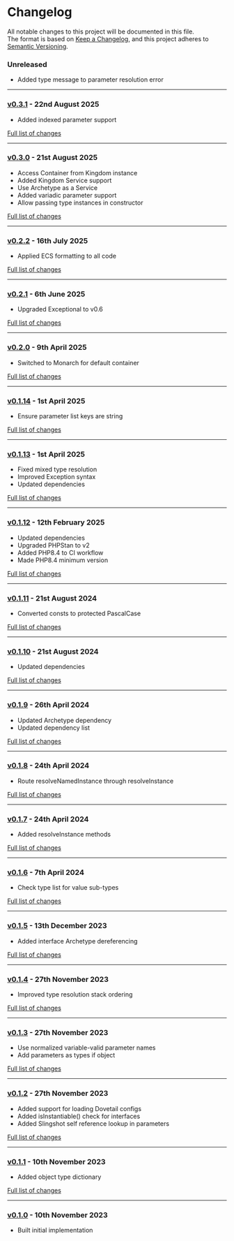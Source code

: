 # Changelog

All notable changes to this project will be documented in this file.<br>
The format is based on [Keep a Changelog](https://keepachangelog.com/en/1.0.0/),
and this project adheres to [Semantic Versioning](https://semver.org/spec/v2.0.0.html).

### Unreleased
- Added type message to parameter resolution error

---

### [v0.3.1](https://github.com/decodelabs/slingshot/commits/v0.3.1) - 22nd August 2025

- Added indexed parameter support

[Full list of changes](https://github.com/decodelabs/slingshot/compare/v0.3.0...v0.3.1)

---

### [v0.3.0](https://github.com/decodelabs/slingshot/commits/v0.3.0) - 21st August 2025

- Access Container from Kingdom instance
- Added Kingdom Service support
- Use Archetype as a Service
- Added variadic parameter support
- Allow passing type instances in constructor

[Full list of changes](https://github.com/decodelabs/slingshot/compare/v0.2.2...v0.3.0)

---

### [v0.2.2](https://github.com/decodelabs/slingshot/commits/v0.2.2) - 16th July 2025

- Applied ECS formatting to all code

[Full list of changes](https://github.com/decodelabs/slingshot/compare/v0.2.1...v0.2.2)

---

### [v0.2.1](https://github.com/decodelabs/slingshot/commits/v0.2.1) - 6th June 2025

- Upgraded Exceptional to v0.6

[Full list of changes](https://github.com/decodelabs/slingshot/compare/v0.2.0...v0.2.1)

---

### [v0.2.0](https://github.com/decodelabs/slingshot/commits/v0.2.0) - 9th April 2025

- Switched to Monarch for default container

[Full list of changes](https://github.com/decodelabs/slingshot/compare/v0.1.14...v0.2.0)

---

### [v0.1.14](https://github.com/decodelabs/slingshot/commits/v0.1.14) - 1st April 2025

- Ensure parameter list keys are string

[Full list of changes](https://github.com/decodelabs/slingshot/compare/v0.1.13...v0.1.14)

---

### [v0.1.13](https://github.com/decodelabs/slingshot/commits/v0.1.13) - 1st April 2025

- Fixed mixed type resolution
- Improved Exception syntax
- Updated dependencies

[Full list of changes](https://github.com/decodelabs/slingshot/compare/v0.1.12...v0.1.13)

---

### [v0.1.12](https://github.com/decodelabs/slingshot/commits/v0.1.12) - 12th February 2025

- Updated dependencies
- Upgraded PHPStan to v2
- Added PHP8.4 to CI workflow
- Made PHP8.4 minimum version

[Full list of changes](https://github.com/decodelabs/slingshot/compare/v0.1.11...v0.1.12)

---

### [v0.1.11](https://github.com/decodelabs/slingshot/commits/v0.1.11) - 21st August 2024

- Converted consts to protected PascalCase

[Full list of changes](https://github.com/decodelabs/slingshot/compare/v0.1.10...v0.1.11)

---

### [v0.1.10](https://github.com/decodelabs/slingshot/commits/v0.1.10) - 21st August 2024

- Updated dependencies

[Full list of changes](https://github.com/decodelabs/slingshot/compare/v0.1.9...v0.1.10)

---

### [v0.1.9](https://github.com/decodelabs/slingshot/commits/v0.1.9) - 26th April 2024

- Updated Archetype dependency
- Updated dependency list

[Full list of changes](https://github.com/decodelabs/slingshot/compare/v0.1.8...v0.1.9)

---

### [v0.1.8](https://github.com/decodelabs/slingshot/commits/v0.1.8) - 24th April 2024

- Route resolveNamedInstance through resolveInstance

[Full list of changes](https://github.com/decodelabs/slingshot/compare/v0.1.7...v0.1.8)

---

### [v0.1.7](https://github.com/decodelabs/slingshot/commits/v0.1.7) - 24th April 2024

- Added resolveInstance methods

[Full list of changes](https://github.com/decodelabs/slingshot/compare/v0.1.6...v0.1.7)

---

### [v0.1.6](https://github.com/decodelabs/slingshot/commits/v0.1.6) - 7th April 2024

- Check type list for value sub-types

[Full list of changes](https://github.com/decodelabs/slingshot/compare/v0.1.5...v0.1.6)

---

### [v0.1.5](https://github.com/decodelabs/slingshot/commits/v0.1.5) - 13th December 2023

- Added interface Archetype dereferencing

[Full list of changes](https://github.com/decodelabs/slingshot/compare/v0.1.4...v0.1.5)

---

### [v0.1.4](https://github.com/decodelabs/slingshot/commits/v0.1.4) - 27th November 2023

- Improved type resolution stack ordering

[Full list of changes](https://github.com/decodelabs/slingshot/compare/v0.1.3...v0.1.4)

---

### [v0.1.3](https://github.com/decodelabs/slingshot/commits/v0.1.3) - 27th November 2023

- Use normalized variable-valid parameter names
- Add parameters as types if object

[Full list of changes](https://github.com/decodelabs/slingshot/compare/v0.1.2...v0.1.3)

---

### [v0.1.2](https://github.com/decodelabs/slingshot/commits/v0.1.2) - 27th November 2023

- Added support for loading Dovetail configs
- Added isInstantiable() check for interfaces
- Added Slingshot self reference lookup in parameters

[Full list of changes](https://github.com/decodelabs/slingshot/compare/v0.1.1...v0.1.2)

---

### [v0.1.1](https://github.com/decodelabs/slingshot/commits/v0.1.1) - 10th November 2023

- Added object type dictionary

[Full list of changes](https://github.com/decodelabs/slingshot/compare/v0.1.0...v0.1.1)

---

### [v0.1.0](https://github.com/decodelabs/slingshot/commits/v0.1.0) - 10th November 2023

- Built initial implementation
